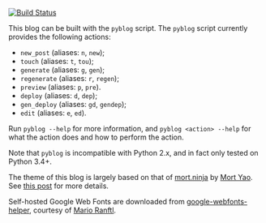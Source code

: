[![Build Status](https://travis-ci.org/zmwangx/zmwangx.github.io.svg?branch=source)](https://travis-ci.org/zmwangx/zmwangx.github.io)

This blog can be built with the `pyblog` script. The `pyblog` script currently provides the following actions:

* `new_post` (aliases: `n`, `new`);
* `touch` (aliases: `t`, `tou`);
* `generate` (aliases: `g`, `gen`);
* `regenerate` (aliases: `r`, `regen`);
* `preview` (aliases: `p`, `pre`).
* `deploy` (aliases: `d`, `dep`);
* `gen_deploy` (aliases: `gd`, `gendep`);
* `edit` (aliases: `e`, `ed`).

Run `pyblog --help` for more information, and `pyblog <action> --help` for what the action does and how to perform the action.

Note that `pyblog` is incompatible with Python 2.x, and in fact only tested on Python 3.4+.

The theme of this blog is largely based on that of [mort.ninja](http://mort.ninja) by [Mort Yao](https://github.com/soimort). See [this post](https://zmwangx.github.io/blog/2015-05-05-new-blog-new-start.html) for more details.

Self-hosted Google Web Fonts are downloaded from [google-webfonts-helper](https://google-webfonts-helper.herokuapp.com/fonts), courtesy of [Mario Ranftl](http://ranf.tl/2014/12/23/self-hosting-google-web-fonts/).
